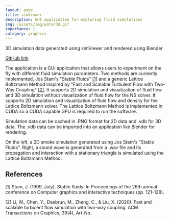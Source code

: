 ```yaml
---
layout: page 
title: simViewer 
description: GUI application for exploring fluid simulations 
img: /assets/img/water3d.gif
importance: 1 
category: graphics
---
```


<div class="row">
    <div class="col-sm mt-3 mt-md-0">
        <img class="img-fluid rounded z-depth-1" src="{{ '/assets/img/water3d.gif' | relative_url }}" alt="" 
title="example image"/>
    </div>
</div>
<div class="caption">
    3D simulation data generated using simViewer and rendered using Blender
</div>

[GitHub link](https://github.com/jackm97/simViewer)

The application is a GUI application that allows users to experiment on the fly with different fluid simulation
parameters. Two methods are currently implemented, Jos Stam's "Stable Fluids" [[1]](#References) and a generic Lattice
Boltzmann Method inspired by "Fast and Scalable Turbulent Flow with Two-Way Coupling" [[2]](#References). It supports 2D
simulation and visualization of fluid flow and 3D simulation without visualization of fluid flow for the NS solver. It
supports 2D simulation and visualization of fluid flow and density for the Lattice Boltzmann solver. The Lattice
Boltzmann Method is implemented in CUDA so a CUDA capable GPU is required to run the software.

Simulation data can be cached in .PNG format for 2D data and .vdb for 3D data. The .vdb data can be imported into an
application like Blender for rendering.

<div class="row">
    <div class="col-sm mt-3 mt-md-0">
        <img class="img-fluid rounded z-depth-1" src="{{ '/assets/img/smoke2d.gif' | relative_url }}" alt="" 
title="example image"/>
    </div>
    <div class="col-sm mt-3 mt-md-0">
        <img class="img-fluid rounded z-depth-1" src="{{ '/assets/img/sound2d.gif' | relative_url }}" alt="" 
title="example image"/>
    </div>
</div>
<div class="caption">
    On the left, a 2D smoke simulation generated using Jos Stam's "Stable Fluids". Right, a sound wave is generated from
a .wav file and its propagation and interaction with a stationary triangle is simulated using the Lattice Boltzmann Method.
</div>

## References

[1] Stam, J. (1999, July). Stable fluids. In Proceedings of the 26th annual conference on Computer graphics and
interactive techniques (pp. 121-128).

[2] Li, W., Chen, Y., Desbrun, M., Zheng, C., & Liu, X. (2020). Fast and scalable turbulent flow simulation with two-way
coupling. ACM Transactions on Graphics, 39(4), Art-No.
